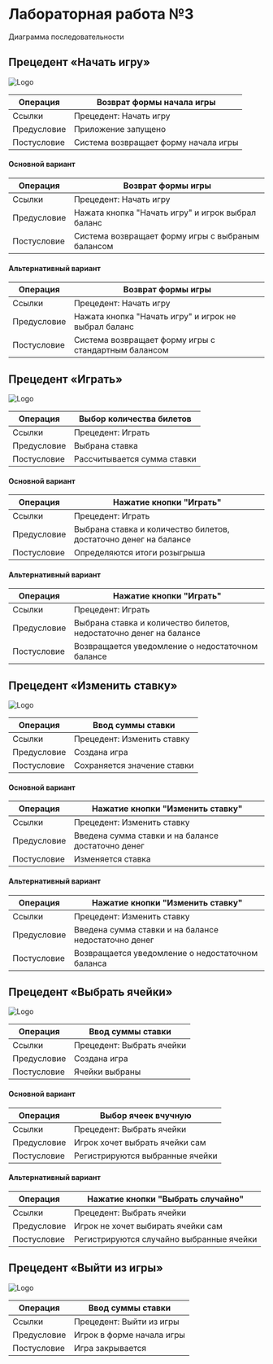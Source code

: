 # Лабораторная работа №3
Диаграмма последовательности

## Прецедент «Начать игру»
![Logo](https://github.com/imp1508/keno/blob/main/diagrams/start_game.png?raw=true)

| Операция       | Возврат формы начала игры              |
|----------------|----------------------------------------|
| Ссылки         | Прецедент: Начать игру                 |
| Предусловие    | Приложение запущено                    |
| Постусловие    | Система возвращает форму начала игры   |

#### Основной вариант
| Операция       | Возврат формы игры                                         |
|----------------|------------------------------------------------------------|
| Ссылки         | Прецедент: Начать игру                                     |
| Предусловие    | Нажата кнопка "Начать игру" и игрок выбрал баланс          |
| Постусловие    | Система возвращает форму игры с выбраным балансом          |

#### Альтернативный вариант
| Операция       | Возврат формы игры                                   |
|----------------|------------------------------------------------------|
| Ссылки         | Прецедент: Начать игру                               |
| Предусловие    | Нажата кнопка "Начать игру" и игрок не выбрал баланс |
| Постусловие    | Система возвращает форму игры с стандартным балансом |

## Прецедент «Играть»
![Logo](https://github.com/imp1508/keno/blob/main/diagrams/play.png?raw=true)

| Операция       | Выбор количества билетов                               |
|----------------|--------------------------------------------------------|
| Ссылки         | Прецедент: Играть                                      |
| Предусловие    | Выбрана ставка                                         |
| Постусловие    | Рассчитывается сумма ставки                            |

#### Основной вариант
| Операция       | Нажатие кнопки "Играть"                                          |
|----------------|------------------------------------------------------------------|
| Ссылки         | Прецедент: Играть                                                |
| Предусловие    | Выбрана ставка и количество билетов, достаточно денег на балансе |
| Постусловие    | Определяются итоги розыгрыша                                     |

#### Альтернативный вариант
| Операция       | Нажатие кнопки "Играть"                                            |
|----------------|--------------------------------------------------------------------|
| Ссылки         | Прецедент: Играть                                                  |
| Предусловие    | Выбрана ставка и количество билетов, недостаточно денег на балансе |
| Постусловие    | Возвращается уведомление о недостаточном балансе                   |

## Прецедент «Изменить ставку»
![Logo](https://github.com/imp1508/keno/blob/main/diagrams/change_bet.png?raw=true)

| Операция       | Ввод суммы ставки           |
|----------------|-----------------------------|
| Ссылки         | Прецедент: Изменить ставку  |
| Предусловие    | Создана игра                |
| Постусловие    | Сохраняется значение ставки |

#### Основной вариант
| Операция       | Нажатие кнопки "Изменить ставку"                            |
|----------------|-------------------------------------------------------------|
| Ссылки         | Прецедент: Изменить ставку                                  |
| Предусловие    | Введена сумма ставки и на балансе достаточно денег          |
| Постусловие    | Изменяется ставка                                           |

#### Альтернативный вариант
| Операция       | Нажатие кнопки "Изменить ставку"                     |
|----------------|------------------------------------------------------|
| Ссылки         | Прецедент: Изменить ставку                           |
| Предусловие    | Введена сумма ставки и на балансе недостаточно денег |
| Постусловие    | Возвращается уведомление о недостаточном баланса     |

## Прецедент «Выбрать ячейки»
![Logo](https://github.com/imp1508/keno/blob/main/diagrams/choose_cells.png?raw=true)

| Операция       | Ввод суммы ставки           |
|----------------|-----------------------------|
| Ссылки         | Прецедент: Выбрать ячейки   |
| Предусловие    | Создана игра                |
| Постусловие    | Ячейки выбраны              |

#### Основной вариант
| Операция       | Выбор ячеек вчучную                                         |
|----------------|-------------------------------------------------------------|
| Ссылки         | Прецедент: Выбрать ячейки                                   |
| Предусловие    | Игрок хочет выбрать ячейки сам                              |
| Постусловие    | Регистрируются выбранные ячейки                             |

#### Альтернативный вариант
| Операция       | Нажатие кнопки "Выбрать случайно"                    |
|----------------|------------------------------------------------------|
| Ссылки         | Прецедент: Выбрать ячейки                            |
| Предусловие    | Игрок не хочет выбирать ячейки сам                   |
| Постусловие    | Регистрируются случайно выбранные ячейки             |

## Прецедент «Выйти из игры»
![Logo](https://github.com/imp1508/keno/blob/main/diagrams/close_game.png?raw=true)

| Операция       | Ввод суммы ставки           |
|----------------|-----------------------------|
| Ссылки         | Прецедент: Выйти из игры    |
| Предусловие    | Игрок в форме начала игры   |
| Постусловие    | Игра закрывается            |
